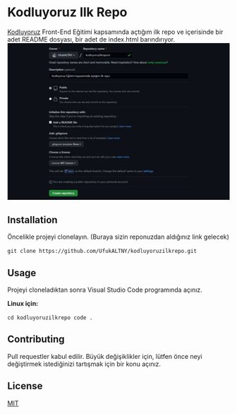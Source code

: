 # Kodluyoruz Ilk Repo
[Kodluyoruz](https://kodluyoruz.org/tr/kodluyoruz/) Front-End Eğitimi kapsamında açtığım ilk repo ve içerisinde bir adet README dosyası, bir adet de index.html barındırıyor.
![resim](figures/github.png.png)
## Installation
Öncelikle projeyi clonelayın. (Buraya sizin reponuzdan aldığınız link gelecek)

`git clone https://github.com/UfukALTNY/kodluyoruzilkrepo.git`
## Usage

Projeyi cloneladıktan sonra Visual Studio Code programında açınız.

**Linux için:**

`cd kodluyoruzilkrepo
code .`
## Contributing
Pull requestler kabul edilir. Büyük değişiklikler için, lütfen önce neyi değiştirmek istediğinizi tartışmak için bir konu açınız.
## License
[MIT](https://choosealicense.com/licenses/mit/)

